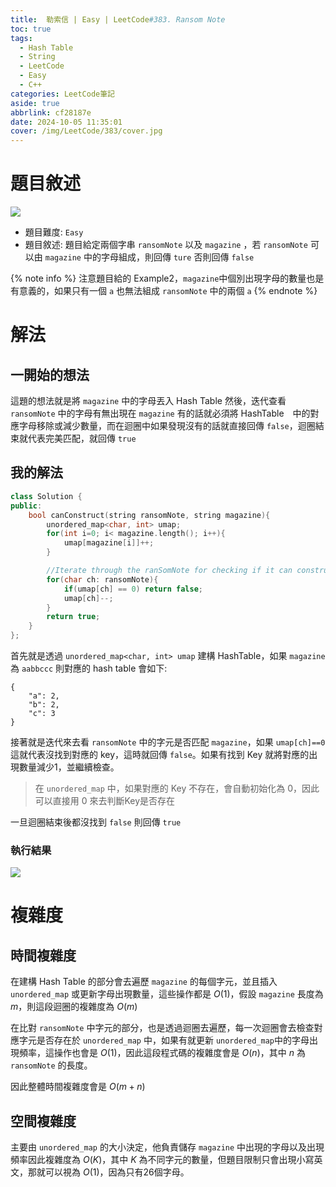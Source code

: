 ```yaml
---
title:  勒索信 | Easy | LeetCode#383. Ransom Note
toc: true
tags:
  - Hash Table
  - String
  - LeetCode
  - Easy
  - C++
categories: LeetCode筆記
aside: true
abbrlink: cf28187e
date: 2024-10-05 11:35:01
cover: /img/LeetCode/383/cover.jpg
---
```


# 題目敘述

![](/img/LeetCode/383/question.jpeg)

- 題目難度: `Easy`
- 題目敘述: 題目給定兩個字串 `ransomNote` 以及 `magazine` ，若 `ransomNote` 可以由 `magazine` 中的字母組成，則回傳 `ture` 否則回傳 `false`

{% note info %}
注意題目給的 Example2，`magazine`中個別出現字母的數量也是有意義的，如果只有一個 `a` 也無法組成 `ransomNote` 中的兩個 `a`
{% endnote %}

# 解法

## 一開始的想法

這題的想法就是將 `magazine` 中的字母丟入 Hash Table 然後，迭代查看 `ransomNote` 中的字母有無出現在 `magazine` 有的話就必須將 HashTable　中的對應字母移除或減少數量，而在迴圈中如果發現沒有的話就直接回傳 `false`，迴圈結束就代表完美匹配，就回傳 `true`

## 我的解法

```cpp
class Solution {
public:
    bool canConstruct(string ransomNote, string magazine){
        unordered_map<char, int> umap;
        for(int i=0; i< magazine.length(); i++){
            umap[magazine[i]]++;
        }

        //Iterate through the ranSomNote for checking if it can construct by magazines
        for(char ch: ransomNote){
            if(umap[ch] == 0) return false;
            umap[ch]--;
        }
        return true;
    }
};
```

首先就是透過 `unordered_map<char, int> umap` 建構 HashTable，如果 `magazine` 為 `aabbccc` 則對應的 hash table 會如下:

```
{
    "a": 2,
    "b": 2,
    "c": 3
}
```

接著就是迭代來去看 `ransomNote` 中的字元是否匹配 `magazine`，如果 `umap[ch]==0` 這就代表沒找到對應的 key，這時就回傳 `false`。如果有找到 Key 就將對應的出現數量減少1，並繼續檢查。

> 在 `unordered_map` 中，如果對應的 Key 不存在，會自動初始化為 0，因此可以直接用 0 來去判斷Key是否存在

一旦迴圈結束後都沒找到 `false` 則回傳 `true`

### 執行結果

![](/img/LeetCode/383/result.jpeg)

# 複雜度

## 時間複雜度

在建構 Hash Table 的部分會去遍歷 `magazine` 的每個字元，並且插入 `unordered_map` 或更新字母出現數量，這些操作都是 $O(1)$，假設 `magazine` 長度為 $m$，則這段迴圈的複雜度為 $O(m)$

在比對 `ransomNote` 中字元的部分，也是透過迴圈去遍歷，每一次迴圈會去檢查對應字元是否存在於 `unordered_map` 中，如果有就更新 `unordered_map`中的字母出現頻率，這操作也會是 $O(1)$，因此這段程式碼的複雜度會是 $O(n)$，其中 $n$ 為 `ransomNote` 的長度。

因此整體時間複雜度會是 $O(m+n)$

## 空間複雜度

主要由 `unordered_map` 的大小決定，他負責儲存 `magazine` 中出現的字母以及出現頻率因此複雜度為 $O(K)$，其中 $K$ 為不同字元的數量，但題目限制只會出現小寫英文，那就可以視為 $O(1)$，因為只有26個字母。